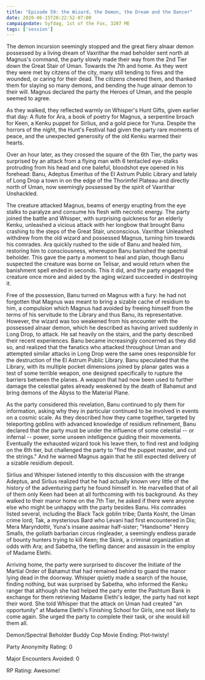 ```yaml
---
title: "Episode 59: the Wizard, the Demon, the Dream and the Dancer"
date: 2020-06-15T20:22:52-07:00
campaigndate: Syfdag, 1st of the Fox, 3207 ME
tags: ['session']
---
```


The demon incursion seemingly stopped and the great fiery alnaar demon possessed by a living dream of Vaxrithar the mad beholder sent north at Magnus's command, the party slowly made their way from the 2nd Tier down the Great Stair of Uman. Towards the 7th and home. As they went they were met by citzens of the city, many still tending to fires and the wounded, or caring for their dead. The citizens cheered them, and thanked them for slaying so many demons, and bending the huge alnaar demon to their will. Magnus declared the party the Heroes of Uman, and the people seemed to agree.

As they walked, they reflected warmly on Whisper's Hunt Gifts, given earlier that day: A flute for Ara, a book of poetry for Magnus, a serpentine broach for Keen, a Kenku puppet for Sirlius, and a gold piece for Yuna. Despite the horrors of the night, the Hunt's Festival had given the party rare moments of peace, and the unexpected generosity of the old Kenku warmed their hearts.

Over an hour later, as they crossed the square of the 6th Tier, the party was surprised by an attack from a flying man with 6 tentacled eye-stalks protruding from his head and one baleful, bloodshot eye opened in his forehead: Banu, Adeptus Emeritus of the El Astrum Public Library and lately of Long Drop a town in on the edge of the Thorimfel Plateau and directly north of Uman, now seemingly possessed by the spirit of Vaxrithar Unshackled.

The creature attacked Magnus, beams of energy erupting from the eye stalks to paralyze and consume his flesh with necrotic energy. The party joined the battle and Whisper, with surprising quickness for an elderly Kenku, unleashed a vicious attack with her longbow that brought Banu crashing to the steps of the Great Stair, unconscious. Vaxrithar Unleashed withdrew from the old wizard and possessed Magnus, turning him towards his comrades. Ara quickly rushed to the side of Banu and healed him, restoring him to consciousness, whereupon Banu banished the spectral beholder. This gave the party a moment to heal and plan, though Banu suspected the creature was borne on Telisar, and would return when the banishment spell ended in seconds. This it did, and the party engaged the creature once more and aided by the aging wizard succeeded in destroying it. 

Free of the possession, Banu turned on Magnus with a fury: he had not forgotten that Magnus was meant to bring a sizable cache of residium to him, a compulsion which Magnus had avoided by freeing himself from the terms of his servitude to the Library and thus Banu, its representative. However, the wizard was too weakened from his encounter with the possessed alnaar demon, which he described as having arrived suddenly in Long Drop, to attack. He sat heavily on the stairs, and the party described their recent experiences. Banu became increasingly concerned as they did so, and realized that the fanatics who attacked throughout Uman and attempted similar attacks in Long Drop were the same ones responsible for the destruction of the El Astrum Public Library. Banu speculated that the Library, with its multiple pocket dimensions joined by planar gates was a test of some terrible weapon, one designed specifically to rupture the barriers between the planes. A weapon that had now been used to further damage the celestial gates already weakened by the death of Bahamut and bring demons of the Abyss to the Material Plane.

As the party considered this revelation, Banu continued to ply them for information, asking why they in particular continued to be involved in events on a cosmic scale. As they described how they came together, targeted by teleporting goblins with advanced knowledge of residium refinement, Banu declared that the party must be under the influence of some celestial -- or infernal -- power, some unseen intelligence guiding their movements. Eventually the exhausted wizard took his leave then, to find rest and lodging on the 6th tier, but challenged the party to "find the puppet master, and cut the strings." And he warned Magnus again that he still expected delivery of a sizable residium deposit.

Sirlius and Whisper listened intently to this discussion with the strange Adeptus, and Sirlius realized that he had actually known very little of the history of the adventuring party he found himself in. He marvelled that of all of them only Keen had been at all forthcoming with his background. As they walked to their manor home on the 7th Tier, he asked if there were anyone else who might be unhappy with the party besides Banu. His comrades listed several, including the Black Tack goblin tribe; Danta Kosht, the Uman crime lord; Tak, a mysterious Bard who Levani had first encountered in Dis; Mera Maryndottir, Yuna's insane aasimar half-sister; "Handsome" Henry Smalls, the goliath barbarian circus ringleader, a seemingly endless parade of bounty hunters trying to kill Keen; the Skink, a criminal organization at odds with Ara; and Sabetha, the tiefling dancer and assassin in the employ of Madame Elethi.

Arriving home, the party were surprised to discover the Initiate of the Martial Order of Bahamut that had remained behind to guard the manor lying dead in the doorway. Whisper quietly made a search of the house, finding nothing, but was surprised by Sabetha, who informed the Kenku ranger that although she had helped the party enter the Pashtum Bank in exchange for them retrieving Madame Elethi's ledger, the party had not kept their word. She told Whisper that the attack on Uman had created "an opportunity" at Madame Elethi's Finishing School for Girls, one not likely to come again. She urged the party to complete their task, or she would kill them all.


Demon/Spectral Beholder Buddy Cop Movie Ending: Plot-twisty!

Party Anonymity Rating: 0

Major Encounters Avoided: 0

RP Rating: Awesome!
